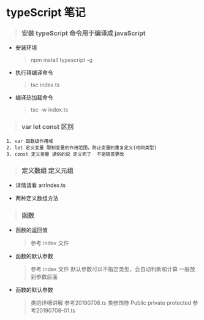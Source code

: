# typeScript 笔记
> ###  安装 typeScript 命令用于编译成 javaScript
* 安装环境
    > npm install typescript -g 
* 执行拜编译命令
    > tsc index.ts 
* 编译热加载命令
    > tsc -w index.ts
 > ### var  let  const 区别
    1. var 函数级作用域 
    2. let 定义变量 限制变量的作用范围，防止变量的重复定义(相同类型)
    3. const 定义常量 通俗的说 定义死了  不能随意更改
> ### 定义数组   定义元组

* 详情请看 arrIndex.ts

* 两种定义数组方法

> ### 函数
 * 函数的返回值
    > 参考 index 文件
 * 函数的默认参数
    >  参考 index 文件
    >   默认参数可以不指定类型，会自动判断和计算 一般放到参数后面
 * 函数的默认参数
    >  类的详细讲解 参考20190708.ts
    >  类修饰符 Public private protected 参考20190708-01.ts
   
        

    
